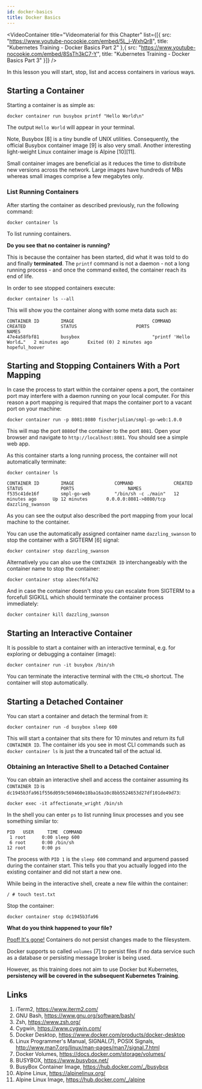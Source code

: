 ```yaml
---
id: docker-basics
title: Docker Basics
---
```


<VideoContainer
  title="Videomaterial for this Chapter"
  list={[{
   src: "https://www.youtube-nocookie.com/embed/5L_i-WxhQr8",
   title: "Kubernetes Training - Docker Basics Part 2"
},{
   src: "https://www.youtube-nocookie.com/embed/8SsTh3kC7-Y",
   title: "Kubernetes Training - Docker Basics Part 3"
  }]}
/>

In this lesson you will start, stop, list and access containers in various ways.

## Starting a Container

Starting a container is as simple as:

    docker container run busybox printf "Hello World\n"

The output `Hello World` will appear in your terminal.

Note, Busybox [8] is a tiny bundle of UNIX utilities. Consequently, the official Busybox container image [9] is also very small. Another interesting light-weight Linux container image is Alpine [10][11].

Small container images are beneficial as it reduces the time to distribute new versions across the network. Large images have hundreds of MBs whereas small images comprise a few megabytes only.

### List Running Containers

After starting the container as described previously, run the following command:

    docker container ls

To list running containers.

**Do you see that no container is running?**

This is because the container has been started, did what it was told to do and finally **terminated**. The `printf` command is not a daemon - not a long running process - and once the command exited, the container reach its end of life.

In order to see stopped containers execute:

    docker container ls --all

This will show you the container along with some meta data such as:

    CONTAINER ID        IMAGE                             COMMAND                  CREATED             STATUS                      PORTS               NAMES
    47e4a58fbf81        busybox                           "printf 'Hello World…"   2 minutes ago       Exited (0) 2 minutes ago                        hopeful_hoover

## Starting and Stopping Containers With a Port Mapping

In case the process to start within the container opens a port, the container port may interfere with a daemon running on your local computer. For this reason a port mapping is required that maps the container port to a vacant port on your machine:

    docker container run -p 8081:8080 fischerjulian/smpl-go-web:1.0.0

This will map the port `8080`of the container to the port `8081`. Open your browser and navigate to `http://localhost:8081`. You should see a simple web app.

As this container starts a long running process, the container will not automatically terminate:

    docker container ls

    CONTAINER ID        IMAGE               COMMAND               CREATED             STATUS              PORTS                    NAMES
    f535c41de16f        smpl-go-web         "/bin/sh -c ./main"   12 minutes ago      Up 12 minutes       0.0.0.0:8081->8080/tcp   dazzling_swanson

As you can see the output also described the port mapping from your local machine to the container.

You can use the automatically assigned container name `dazzling_swanson` to stop the container with a SIGTERM [6] signal:

    docker container stop dazzling_swanson

Alternatively you can also use the `CONTAINER ID` interchangeably with the container name to stop the container:

    docker container stop a1eecf6fa762

And in case the container doesn't stop you can escalate from SIGTERM to a forcefull SIGKILL which should terminate the container process immediately:

    docker container kill dazzling_swanson

## Starting an Interactive Container

It is possible to start a container with an interactive terminal, e.g. for exploring or debugging a container (image):

    docker container run -it busybox /bin/sh

You can terminate the interactive terminal with the `CTRL+D` shortcut. The container will stop automatically.

## Starting a Detached Container

You can start a container and detach the terminal from it:

    docker container run -d busybox sleep 600

This will start a container that sits there for 10 minutes and return its full `CONTAINER ID`. The container ids you see in most CLI commands such as `docker container ls` is just the a truncated tail of the actual id.

### Obtaining an Interactive Shell to a Detached Container

You can obtain an interactive shell and access the container assuming its `CONTAINER ID` is `dc1945b3fa961f556d059c569460e18ba16a10c8bb5524653d27df101de49d73`:

    docker exec -it affectionate_wright /bin/sh

In the shell you can enter `ps` to list running linux processes and you see something similar to:

    PID   USER     TIME  COMMAND
     1 root      0:00 sleep 600
     6 root      0:00 /bin/sh
    12 root      0:00 ps

The process with `PID 1` is the `sleep 600` command and argumend passed during the container start. This tells you that you actually logged into the existing container and did not start a new one.

While being in the interactive shell, create a new file within the container:

    / # touch test.txt

Stop the container:

    docker container stop dc1945b3fa96

**What do you think happened to your file?**

[Poof! It's gone!](https://www.youtube.com/watch?v=NmFo-LKHGY0) Containers do not persist changes made to the filesystem.

Docker supports so called `volumes` [7] to persist files if no data service such as a database or persisting message broker is being used.

However, as this training does not aim to use Docker but Kubernetes, **persistency will be covered in the subsequent Kubernetes Training**.

## Links
1. iTerm2, https://www.iterm2.com/
2. GNU Bash, https://www.gnu.org/software/bash/
3. Zsh, https://www.zsh.org/
4. Cygwin, https://www.cygwin.com/
5. Docker Desktop, https://www.docker.com/products/docker-desktop
6. Linux Programmer's Manual, SIGNAL(7), POSIX Signals, http://www.man7.org/linux/man-pages/man7/signal.7.html
7. Docker Volumes, https://docs.docker.com/storage/volumes/
8. BUSYBOX, https://www.busybox.net/
9. BusyBox Container Image, https://hub.docker.com/_/busybox
10. Alpine Linux, https://alpinelinux.org/
11. Alpine Linux Image, https://hub.docker.com/_/alpine
